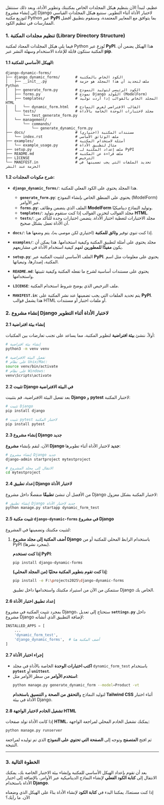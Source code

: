عظيم، لنبدأ الآن بتنظيم هيكل المجلدات الخاص بمكتبتك وتطوير الأداة، وبعد ذلك سننتقل إلى إنشاء مشروع Django لاختبار الأداة أثناء التطوير. سنتبع هيكل المجلدات القياسي لتوزيع مكتبة Python عبر **PyPI** بما يتوافق مع المعايير المعتمدة، وسنقوم بتطبيق أفضل الممارسات في تنظيم الكود.

### 1. **تنظيم مجلدات المكتبة (Library Directory Structure)**

فيما يلي هيكل المجلدات المعتاد لمكتبة Python تُوزع عبر **PyPI**. هذا الهيكل يضمن أن المكتبة ستكون قابلة للإعادة الاستخدام وسهلة النشر عبر **pip**.

#### 1.1 **الهيكل الأساسي للمكتبة**:

```
django-dynamic-forms/
├── django_dynamic_forms/       # الكود الخاص بالمكتبة
│   ├── __init__.py             # ملف لتحديد أن هذا المجلد هو حزمة Python
│   ├── generate_form.py        # الكود الرئيسي لتوليد النموذج
│   ├── forms.py                # نموذج Django المُولد (ModelForm)
│   ├── templates/              # المجلد الخاص بالقوالب إذا أردت توليد HTML
│   │   └── dynamic_form.html   # القالب الافتراضي لعرض النماذج
│   └── tests/                  # مجلد لاختبارات الوحدة الخاصة بالأداة
│       └── test_generate_form.py
│   └── management/
│       └── commands/
│           └── generate_dynamic_form.py
├── docs/                       # مستندات المكتبة (اختياري)
│   └── index.rst               # ملف الوثائق الأساسي
├── examples/                   # أمثلة لاستخدام المكتبة
│   └── example_usage.py        # مثال لتطبيق الأداة
├── setup.py                    # ملف إعداد المكتبة لـ PyPI
├── README.md                   # ملف قراءة عن المكتبة
├── LICENSE                     # الترخيص
└── MANIFEST.in                 # تحديد الملفات التي يجب تضمينها في الحزمة عند النشر
```

#### 1.2 **شرح مكونات المجلدات:**

- **`django_dynamic_forms/`**: هذا المجلد يحتوي على الكود الفعلي للمكتبة.
  - **`generate_form.py`**: يحتوي على المنطق الخاص بإنشاء النموذج (ModelForm) عبر الأوامر.
  - **`forms.py`**: الملف الذي يتضمن وظائف **ModelForm** وتوليد النماذج ديناميكيًا.
  - **`templates/`**: مجلد القوالب لتخزين القوالب إذا كنت ستقوم بتوليد **HTML**.
  - **`tests/`**: مجلد الاختبارات لتغطية اختبار الأداة. يتضمن اختبارات وحدة للتأكد من أن الأداة تعمل بشكل صحيح.
- **`docs/`**: إذا كنت تنوي توفير **وثائق للمكتبة** (اختياري لكن موصى به)، يتم وضعها هنا.
- **`examples/`**: مجلد يحتوي على أمثلة لتطبيق المكتبة وكيفية استخدامها. هذا يمكن أن يكون **مفيدًا للمطورين** لفهم كيفية استخدام الأداة في مشاريعهم.
- **`setup.py`**: الملف الأساسي لتثبيت المكتبة عبر **PyPI**. يحتوي على معلومات مثل اسم المكتبة، إصدارها، وتبعياتها.
- **`README.md`**: يحتوي على مستندات أساسية لشرح ما تفعله المكتبة وكيفية تثبيتها واستخدامها.

- **`LICENSE`**: ملف الترخيص الذي يوضح شروط استخدام المكتبة.

- **`MANIFEST.in`**: يتم تحديد الملفات التي يجب تضمينها عند نشر المكتبة على **PyPI**. هذا يشمل قوالب HTML أو ملفات اختبار أو مستندات.

### 2. **إنشاء مشروع Django لاختبار الأداة أثناء التطوير**

#### 2.1 **إنشاء بيئة افتراضية**

أولاً، ننشئ **بيئة افتراضية** لتطوير المكتبة، مما يساعد على تجنب تعارضات بين المكتبات:

```bash
# إنشاء بيئة افتراضية
python3 -m venv venv

# تفعيل البيئة الافتراضية
# على نظام Unix/Mac:
source venv/bin/activate
# على نظام Windows:
venv\Scripts\activate
```

#### 2.2 **تثبيت Django في البيئة الافتراضية**

بعد تفعيل البيئة الافتراضية، قم بتثبيت **Django** و **pytest** لاختبار المكتبة:

```bash
# تثبيت Django
pip install django

# تثبيت pytest لاختبار المكتبة
pip install pytest
```

#### 2.3 **إنشاء مشروع Django جديد**

الآن، لنقم بإنشاء **مشروع Django جديد** لاختبار الأداة أثناء تطويرها:

```bash
# إنشاء مشروع Django جديد
django-admin startproject mytestproject

# الانتقال إلى مجلد المشروع
cd mytestproject
```

#### 2.4 **إعداد تطبيق Django لاختبار الأداة**

من الأفضل أن تنشئ **تطبيقًا** منفصلًا داخل مشروع Django لاختبار المكتبة بشكل معزول:

```bash
# إنشاء تطبيق Django جديد لاختبار الأداة
python manage.py startapp dynamic_form_test
```

#### 2.5 **تثبيت مكتبة `django-dynamic-forms` في مشروع Django**

لتثبيت مكتبتك وتضمينها في المشروع:

1. **أضف المكتبة إلى مجلد مشروع Django** باستخدام الرابط المحلي للمكتبة أو من PyPI (بمجرد نشرها).

   **إذا كنت تستخدم PyPI**:

   ```bash
   pip install django-dynamic-forms
   ```

   **إذا كنت تقوم بتطوير المكتبة محليًا (من المجلد المحلي)**:

   ```bash
   pip install -e F:\projects2025\django-dynamic-forms
   ```

   ستتمكن من الآن من استيراد مكتبتك واستخدامها داخل تطبيق Django الخاص بك.

#### 2.6 **إعداد تطبيق اختبار الأداة**

بمجرد تثبيت المكتبة في مشروع Django، ستحتاج إلى تعديل **`settings.py`** داخل مشروع Django لإضافة التطبيق الذي أنشأته:

```python
INSTALLED_APPS = [
    ...
    'dynamic_form_test',
    'django_dynamic_forms',  # أضف المكتبة هنا
]
```

#### 2.7 **إجراء اختبار الأداة**

- **اكتب اختبارات الوحدة** الخاصة بالأداة في مجلد `dynamic_form_test` باستخدام **`pytest`** أو **`unittest`**.
- **استخدم الأوامر** من سطر الأوامر مثل:
  ```bash
  python manage.py generate_dynamic_form --model=Product -vt
  ```
  لتوليد النماذج و**التحقق من الصحة** و **التنسيق باستخدام Tailwind CSS** أثناء اختبار الأداة في بيئة Django.

#### 2.8 **تشغيل الخادم لاختبار الواجهة HTML**

إذا كانت الأداة تولد صفحات **HTML**، يمكنك تشغيل الخادم المحلي لمراجعة الواجهة:

```bash
python manage.py runserver
```

ثم افتح **المتصفح** وتوجه إلى **الصفحة التي تحتوي على النموذج** الذي تم توليده لمراجعة النتيجة.

---

### 3. **الخطوة التالية**

بعد أن تقوم بإعداد الهيكل الأساسي للمكتبة وإنشاء بيئة الاختبار الخاصة بك، يمكنك الانتقال إلى **كتابة الكود الفعلي** لإنشاء النماذج الديناميكية عبر الأوامر، بالإضافة إلى اختبار الأداة باستخدام **Django**.

إذا كنت مستعدًا، يمكننا البدء في **كتابة الكود** لإنشاء الأداة بناءً على الهيكل الذي وضعناه الآن. ما رأيك؟
